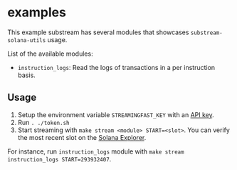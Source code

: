 # examples
This example substream has several modules that showcases `substream-solana-utils` usage.

List of the available modules:
- `instruction_logs`: Read the logs of transactions in a per instruction basis.

## Usage
1. Setup the environment variable `STREAMINGFAST_KEY` with an [API key](https://app.streamingfast.io/keys).
2. Run `. ./token.sh`
3. Start streaming with `make stream <module> START=<slot>`. You can verify the most recent slot on the [Solana Explorer](https://explorer.solana.com).

For instance, run `instruction_logs` module with `make stream instruction_logs START=293932407`.
